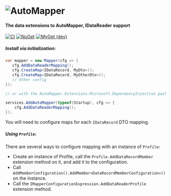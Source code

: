 ![AutoMapper](https://camo.githubusercontent.com/603a9fdf1c6578e4df423ecdb784cb5d634e016850c10ba0798970fd48c55d41/68747470733a2f2f73332e616d617a6f6e6177732e636f6d2f6175746f6d61707065722f6c6f676f2e706e67)
================================

#### The data extensions to AutoMapper, IDataReader support

[![CI](https://github.com/automapper/automapper.data/workflows/CI/badge.svg)](https://github.com/AutoMapper/AutoMapper.Data/actions?query=workflow%3ACI)
[![NuGet](http://img.shields.io/nuget/v/AutoMapper.Data.svg?label=NuGet)](https://www.nuget.org/packages/AutoMapper.Data/)
[![MyGet (dev)](https://img.shields.io/myget/automapperdev/vpre/AutoMapper.Data.svg?label=MyGet)](https://myget.org/feed/automapperdev/package/nuget/AutoMapper.Data)

##### Install via initialization:

```csharp
var mapper = new Mapper(cfg => {
   cfg.AddDataReaderMapping();
   cfg.CreateMap<IDataRecord, MyDto>();
   cfg.CreateMap<IDataRecord, MyOtherDto>();
   // Other config
});

// or with the AutoMapper.Extensions.Microsoft.DependencyInjection package:

services.AddAutoMapper(typeof(Startup), cfg => {
	cfg.AddDataReaderMapping();
});
```

You will need to configure maps for each `IDataRecord` DTO mapping.

##### Using `Profile`:

There are several ways to configure mapping with an instance of `Profile`:

- Create an instance of Profile, call the `Profile.AddDataRecordMember` extension method on it, and add it to the configuration.
- Call `AddMemberConfiguration().AddMember<DataRecordMemberConfiguration>()` on the instance.
- Call the `IMapperConfigurationExpression.AddDataReaderProfile` extension method.
